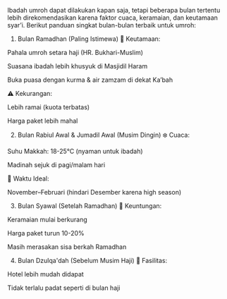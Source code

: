 Ibadah umroh dapat dilakukan kapan saja, tetapi beberapa bulan tertentu lebih direkomendasikan karena faktor cuaca, keramaian, dan keutamaan syar’i. Berikut panduan singkat bulan-bulan terbaik untuk umroh:

1. Bulan Ramadhan (Paling Istimewa)
🌟 Keutamaan:

Pahala umroh setara haji (HR. Bukhari-Muslim)

Suasana ibadah lebih khusyuk di Masjidil Haram

Buka puasa dengan kurma & air zamzam di dekat Ka’bah

⚠️ Kekurangan:

Lebih ramai (kuota terbatas)

Harga paket lebih mahal

2. Bulan Rabiul Awal & Jumadil Awal (Musim Dingin)
❄️ Cuaca:

Suhu Makkah: 18-25°C (nyaman untuk ibadah)

Madinah sejuk di pagi/malam hari

📅 Waktu Ideal:

November–Februari (hindari Desember karena high season)

3. Bulan Syawal (Setelah Ramadhan)
🎉 Keuntungan:

Keramaian mulai berkurang

Harga paket turun 10-20%

Masih merasakan sisa berkah Ramadhan

4. Bulan Dzulqa'dah (Sebelum Musim Haji)
🕋 Fasilitas:

Hotel lebih mudah didapat

Tidak terlalu padat seperti di bulan haji